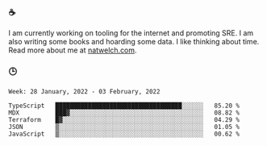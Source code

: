 ### ☕

I am currently working on tooling for the internet and promoting SRE. I am also writing some books and hoarding some data. I like thinking about time. Read more about me at [natwelch.com](https://natwelch.com).

### 🕒

<!--START_SECTION:waka-->
```text
Week: 28 January, 2022 - 03 February, 2022

TypeScript   ███████████████████████████████████░░░░░░   85.20 % 
MDX          ███▓░░░░░░░░░░░░░░░░░░░░░░░░░░░░░░░░░░░░░   08.82 % 
Terraform    █▓░░░░░░░░░░░░░░░░░░░░░░░░░░░░░░░░░░░░░░░   04.29 % 
JSON         ▒░░░░░░░░░░░░░░░░░░░░░░░░░░░░░░░░░░░░░░░░   01.05 % 
JavaScript   ▒░░░░░░░░░░░░░░░░░░░░░░░░░░░░░░░░░░░░░░░░   00.62 % 
```
<!--END_SECTION:waka-->
